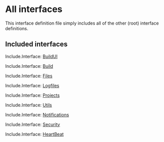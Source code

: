 # All interfaces

This interface definition file simply includes all of the other (root)
interface definitions.

## Included interfaces

Include.Interface: [BuildUI](BuildUI.md)

Include.Interface: [Build](Build.md)

Include.Interface: [Files](Files.md)

Include.Interface: [Logfiles](Logfiles.md)

Include.Interface: [Projects](Projects.md)

Include.Interface: [Utils](Utils.md)

Include.Interface: [Notifications](Notifications.md)

Include.Interface: [Security](Security.md)

Include.Interface: [HeartBeat](HeartBeat.md)
